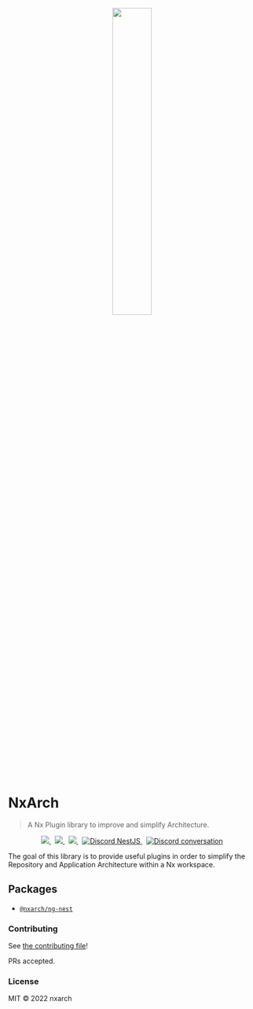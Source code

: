 <p align="center">
 <img width="40%" height="40%" src="https://raw.githubusercontent.com/nxarch/ng-nest/master/assets/nxarch.png">
</p>

# NxArch

> A Nx Plugin library to improve and simplify Architecture.

<p align="center">
<a href="https://github.com/nxarch/nxarch/actions/workflows/ci.yml">
  <img src="https://github.com/nxarch/nxarch/actions/workflows/ci.yml/badge.svg" />
</a>&nbsp;

<a href="https://github.com/nxarch/nxarch/CONTRIBUTING.md">
  <img src="https://img.shields.io/badge/PRs-welcome-brightgreen.svg" />
</a>&nbsp;

<a href="https://github.com/semantic-release/semantic-release">
  <img src="https://img.shields.io/badge/%20%20%F0%9F%93%A6%F0%9F%9A%80-semantic--release-e5079.svg" />
</a>&nbsp;

<a href="https://discord.gg/G7Qnnhy" target="_blank">
  <img src="https://img.shields.io/badge/discord-online-brightgreen.svg" alt="Discord NestJS" />
</a>&nbsp;

<a href="https://discord.gg/angular">
  <img src="https://img.shields.io/discord/463752820026376202.svg?logo=discord&logoColor=fff&label=Discord&color=7389d8" alt="Discord conversation" />
</a>
</p>

The goal of this library is to provide useful plugins in order to simplify the Repository and Application Architecture
within a Nx workspace.

## Packages

- [`@nxarch/ng-nest`](https://github.com/nxarch/nxarch/blob/master/packages/ng-nest)

### Contributing

See [the contributing file](CONTRIBUTING.md)!

PRs accepted.

### License

MIT © 2022 nxarch
